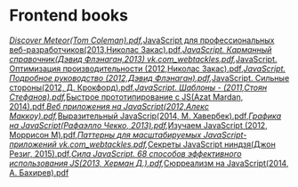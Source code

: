 # Frontend books
*[Discover Meteor(Tom Coleman).pdf](././books/filename),*[JavaScript для профессиональных веб-разработчиков(2013,Николас Закас).pdf](././books/filename),*[JavaScript. Карманный справочник(Дэвид Флэнаган,2013) vk.com_webtackles.pdf](././books/filename),*[JavaScript. Оптимизация производительности (2012,Николас Закас).pdf](././books/filename),*[JavaScript. Подробное руководство (2012,Дэвид Флэнаган).pdf](././books/filename),*[JavaScript. Сильные стороны(2012, Д. Крокфорд).pdf](././books/filename),*[JavaScript. Шаблоны - (2011,Стоян Стефанов).pdf](././books/filename),*[Быстрое прототипирование с JS(Azat Mardan, 2014).pdf](././books/filename),*[Веб приложения на JavaScript(2012,Алекс Маккоу).pdf](././books/filename),*[Выразительный JavaScrip(2014, М. Хавербек).pdf](././books/filename),*[Графика на JavaScript(Рафаэлло Чекко, 2013).pdf](././books/filename),*[Изучаем JavaScript (2012, Моррисон М).pdf](././books/filename),*[Паттерны для масштабируемых JavaScript-приложений vk.com_webtackles.pdf](././books/filename),*[Секреты JavaScript ниндзя(Джон Резиг, 2015).pdf](././books/filename),*[Сила JavaScript. 68 способов эффективного использования JS(2013, Херман Д.).pdf](././books/filename),*[Сюрреализм на JavaScript(2014, А. Бахирев).pdf](././books/filename)